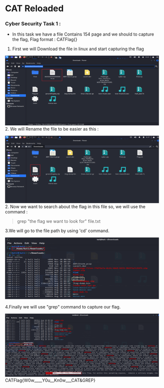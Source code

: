 # CAT Reloaded
### Cyber Security Task 1 :
- In this task we have a file Contains 154 page and we should to capture the flag, Flag format : CATFlag{}

1. First we will Download the file in linux and start capturing the flag

![Alt text](<linux1.png>)
2. We will Rename the file to be easier as this :

![Alt text](<grep.txt2.png>)
2. Now we want to search about the flag in this file so, we
 will use the command :
> grep "the flag we want to look for" file.txt

3.We will go to the file path by using 'cd' command.

![Alt text](<linuxcommand3.png>)

4.Finally we will use "grep" command to capture our flag.

![Alt text](<CATFlag4.png>)
CATFlag{W0w____Y0u__Kn0w___CAT&GREP}







